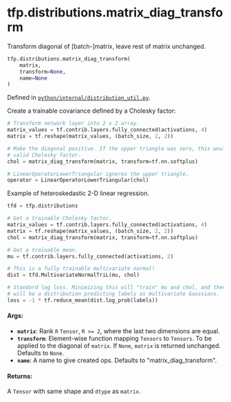 <div itemscope itemtype="http://developers.google.com/ReferenceObject">
<meta itemprop="name" content="tfp.distributions.matrix_diag_transform" />
<meta itemprop="path" content="Stable" />
</div>

# tfp.distributions.matrix_diag_transform

Transform diagonal of [batch-]matrix, leave rest of matrix unchanged.

``` python
tfp.distributions.matrix_diag_transform(
    matrix,
    transform=None,
    name=None
)
```



Defined in [`python/internal/distribution_util.py`](https://github.com/tensorflow/probability/tree/master/tensorflow_probability/python/internal/distribution_util.py).

<!-- Placeholder for "Used in" -->

Create a trainable covariance defined by a Cholesky factor:

```python
# Transform network layer into 2 x 2 array.
matrix_values = tf.contrib.layers.fully_connected(activations, 4)
matrix = tf.reshape(matrix_values, (batch_size, 2, 2))

# Make the diagonal positive. If the upper triangle was zero, this would be a
# valid Cholesky factor.
chol = matrix_diag_transform(matrix, transform=tf.nn.softplus)

# LinearOperatorLowerTriangular ignores the upper triangle.
operator = LinearOperatorLowerTriangular(chol)
```

Example of heteroskedastic 2-D linear regression.

```python
tfd = tfp.distributions

# Get a trainable Cholesky factor.
matrix_values = tf.contrib.layers.fully_connected(activations, 4)
matrix = tf.reshape(matrix_values, (batch_size, 2, 2))
chol = matrix_diag_transform(matrix, transform=tf.nn.softplus)

# Get a trainable mean.
mu = tf.contrib.layers.fully_connected(activations, 2)

# This is a fully trainable multivariate normal!
dist = tfd.MultivariateNormalTriL(mu, chol)

# Standard log loss. Minimizing this will "train" mu and chol, and then dist
# will be a distribution predicting labels as multivariate Gaussians.
loss = -1 * tf.reduce_mean(dist.log_prob(labels))
```

#### Args:

* <b>`matrix`</b>:  Rank `R` `Tensor`, `R >= 2`, where the last two dimensions are
  equal.
* <b>`transform`</b>:  Element-wise function mapping `Tensors` to `Tensors`. To be
  applied to the diagonal of `matrix`. If `None`, `matrix` is returned
  unchanged. Defaults to `None`.
* <b>`name`</b>:  A name to give created ops. Defaults to "matrix_diag_transform".


#### Returns:

A `Tensor` with same shape and `dtype` as `matrix`.